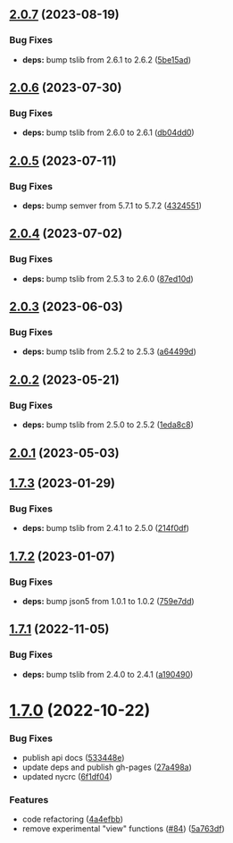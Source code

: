 ## [2.0.7](https://github.com/forcedotcom/ts-types/compare/2.0.6...2.0.7) (2023-08-19)


### Bug Fixes

* **deps:** bump tslib from 2.6.1 to 2.6.2 ([5be15ad](https://github.com/forcedotcom/ts-types/commit/5be15ad976b963ac997140892b30fa4e223d1646))



## [2.0.6](https://github.com/forcedotcom/ts-types/compare/2.0.5...2.0.6) (2023-07-30)


### Bug Fixes

* **deps:** bump tslib from 2.6.0 to 2.6.1 ([db04dd0](https://github.com/forcedotcom/ts-types/commit/db04dd0d58c364bc2a9f57d59868a756246051c4))



## [2.0.5](https://github.com/forcedotcom/ts-types/compare/2.0.4...2.0.5) (2023-07-11)


### Bug Fixes

* **deps:** bump semver from 5.7.1 to 5.7.2 ([4324551](https://github.com/forcedotcom/ts-types/commit/43245514cb788a4985f99b3c6782382559443d66))



## [2.0.4](https://github.com/forcedotcom/ts-types/compare/2.0.3...2.0.4) (2023-07-02)


### Bug Fixes

* **deps:** bump tslib from 2.5.3 to 2.6.0 ([87ed10d](https://github.com/forcedotcom/ts-types/commit/87ed10d09458a472900f7e700b950071648e72d8))



## [2.0.3](https://github.com/forcedotcom/ts-types/compare/2.0.2...2.0.3) (2023-06-03)


### Bug Fixes

* **deps:** bump tslib from 2.5.2 to 2.5.3 ([a64499d](https://github.com/forcedotcom/ts-types/commit/a64499d1085b412357e9ce0d8576eb3dd0a4c0b1))



## [2.0.2](https://github.com/forcedotcom/ts-types/compare/2.0.1...2.0.2) (2023-05-21)


### Bug Fixes

* **deps:** bump tslib from 2.5.0 to 2.5.2 ([1eda8c8](https://github.com/forcedotcom/ts-types/commit/1eda8c88fc2767f4108b0e7c1d7721680fb75764))



## [2.0.1](https://github.com/forcedotcom/ts-types/compare/1.7.3...2.0.1) (2023-05-03)



## [1.7.3](https://github.com/forcedotcom/ts-types/compare/1.7.2...1.7.3) (2023-01-29)


### Bug Fixes

* **deps:** bump tslib from 2.4.1 to 2.5.0 ([214f0df](https://github.com/forcedotcom/ts-types/commit/214f0df4d37246525deb2de14f8a23e32377a1c0))



## [1.7.2](https://github.com/forcedotcom/ts-types/compare/1.7.1...1.7.2) (2023-01-07)


### Bug Fixes

* **deps:** bump json5 from 1.0.1 to 1.0.2 ([759e7dd](https://github.com/forcedotcom/ts-types/commit/759e7dd653db241a349b8c94b7576448b6195530))



## [1.7.1](https://github.com/forcedotcom/ts-types/compare/1.7.0...1.7.1) (2022-11-05)


### Bug Fixes

* **deps:** bump tslib from 2.4.0 to 2.4.1 ([a190490](https://github.com/forcedotcom/ts-types/commit/a190490de96f0aebe8ec6b8bdcce7be28de21529))



# [1.7.0](https://github.com/forcedotcom/ts-types/compare/4a4efbb62ea58bb4396839449182be4217dbcbf2...1.7.0) (2022-10-22)


### Bug Fixes

* publish api docs ([533448e](https://github.com/forcedotcom/ts-types/commit/533448e70c5416a974340e7449077a0f3288358d))
* update deps and publish gh-pages ([27a498a](https://github.com/forcedotcom/ts-types/commit/27a498a306fc68d6db0f9b9d1cf28d3ae1ea7534))
* updated nycrc ([6f1df04](https://github.com/forcedotcom/ts-types/commit/6f1df04ffcc8c8bcdc4cf9d890d911ba938386d3))


### Features

* code refactoring ([4a4efbb](https://github.com/forcedotcom/ts-types/commit/4a4efbb62ea58bb4396839449182be4217dbcbf2))
* remove experimental "view" functions ([#84](https://github.com/forcedotcom/ts-types/issues/84)) ([5a763df](https://github.com/forcedotcom/ts-types/commit/5a763df98e0de118e664eb91e32771a0d6dc5952))



